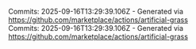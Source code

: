 Commits: 2025-09-16T13:29:39.106Z - Generated via https://github.com/marketplace/actions/artificial-grass
<br>
Commits: 2025-09-16T13:29:39.106Z - Generated via https://github.com/marketplace/actions/artificial-grass
<br>
